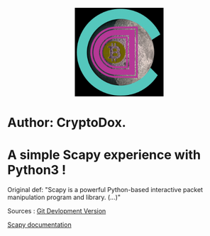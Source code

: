 <p align="center">
<img src="doc/Blockchain_Logo_001.jpg" width=200>
</p>


# Author: CryptoDox.

# A simple Scapy experience with Python3 !

Original def:
"Scapy is a powerful Python-based interactive packet manipulation program and
library. (...)"

Sources :&#160;<a href="https://github.com/secdev/scapy" target="_blank">Git Devlopment Version</a>

<a href="https://scapy.readthedocs.io/en/latest/index.html" target="_blank">Scapy documentation</a>


